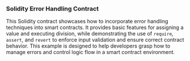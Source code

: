 
### Solidity Error Handling Contract
This Solidity contract showcases how to incorporate error handling techniques into smart contracts. It provides basic features for assigning a value and executing division, while demonstrating the use of `require`, `assert`, and `revert` to enforce input validation and ensure correct contract behavior. This example is designed to help developers grasp how to manage errors and control logic flow in a smart contract environment.

